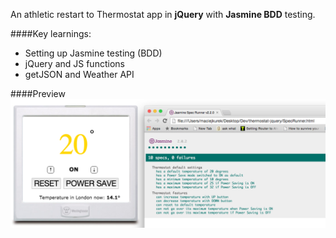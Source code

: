 An athletic restart to Thermostat app in **jQuery** with **Jasmine BDD** testing.

####Key learnings:

- Setting up Jasmine testing (BDD)
- jQuery and JS functions
- getJSON and Weather API

####Preview
![thermostat-jquery screenshot](https://github.com/maciejk77/thermostat-jquery/blob/master/img/screenshot.png)
